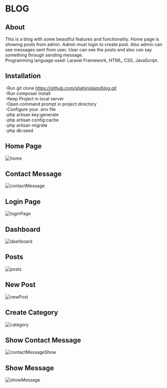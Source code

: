 # BLOG
## About
This is a blog with some beautiful features and functionality. Home page is showing posts from admin. Admin must login to create post. Also admin can see messages sent from user. User can see the posts and also can say something through sending message.<br/>
Programming language used: Laravel Framework, HTML, CSS, JavaScript.

## Installation
-Run git clone https://github.com/shahinislam/blog.git <br/>
-Run composer install <br/>
-Keep Project in local server <br/>
-Open command prompt in project directory <br/>
-Configure your .env file <br/>
-php artisan key:generate <br/>
-php artisan config:cache <br/>
-php artisan migrate <br/>
-php db:seed <br/>


## Home Page
![home](https://user-images.githubusercontent.com/33843231/70906016-972bc000-202f-11ea-86c7-54dbf138cc7f.jpg)
## Contact Message
![contactMessage](https://user-images.githubusercontent.com/33843231/70906543-cdb60a80-2030-11ea-9ba7-4e3860a6bc8d.jpg)
## Login Page
![loginPage](https://user-images.githubusercontent.com/33843231/70906565-dd355380-2030-11ea-9def-6af63c0be71d.jpg)
## Dashboard
![dashboard](https://user-images.githubusercontent.com/33843231/70906577-e6262500-2030-11ea-8f61-69f0d98c622b.jpg)
## Posts
![posts](https://user-images.githubusercontent.com/33843231/70906594-f50cd780-2030-11ea-998f-3abd597121ac.jpg)
## New Post
![newPost](https://user-images.githubusercontent.com/33843231/70906595-f76f3180-2030-11ea-9804-d1ad4f6f6fd7.jpg)
## Create Category
![category](https://user-images.githubusercontent.com/33843231/70906615-00600300-2031-11ea-9b9f-198faad2ee47.jpg)
## Show Contact Message
![contactMessageShow](https://user-images.githubusercontent.com/33843231/70906625-0524b700-2031-11ea-9a2c-7645f271f9dc.jpg)
## Show Message
![showMessage](https://user-images.githubusercontent.com/33843231/70906632-0950d480-2031-11ea-8fda-acfeeb0d8260.jpg)



